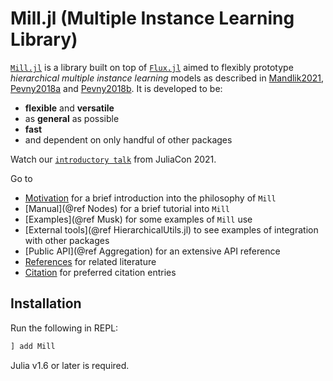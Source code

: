 # Mill.jl (Multiple Instance Learning Library)

[`Mill.jl`](https://github.com/CTUAvastLab/Mill.jl) is a library built on top of [`Flux.jl`](https://fluxml.ai) aimed to flexibly prototype *hierarchical multiple instance learning* models as described in [Mandlik2021](@cite), [Pevny2018a](@cite) and  [Pevny2018b](@cite). It is developed to be:

* **flexible** and **versatile**
* as **general** as possible
* **fast** 
* and dependent on only handful of other packages

Watch our [`introductory talk`](https://www.youtube.com/watch?v=Bf0CvltIDbE) from JuliaCon 2021.

Go to

* [Motivation](@ref) for a brief introduction into the philosophy of `Mill`
* [Manual](@ref Nodes) for a brief tutorial into `Mill`
* [Examples](@ref Musk) for some examples of `Mill` use
* [External tools](@ref HierarchicalUtils.jl) to see examples of integration with other packages
* [Public API](@ref Aggregation) for an extensive API reference
* [References](@ref) for related literature
* [Citation](@ref) for preferred citation entries

## Installation

Run the following in REPL:

```julia
] add Mill
```

Julia v1.6 or later is required.
